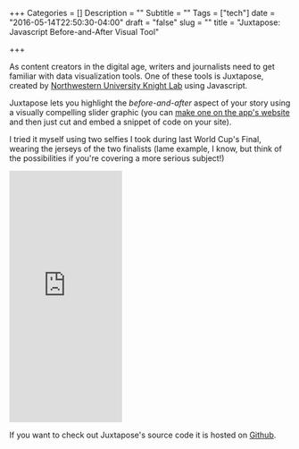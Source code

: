 +++
Categories = []
Description = ""
Subtitle = ""
Tags = ["tech"]
date = "2016-05-14T22:50:30-04:00"
draft = "false"
slug = ""
title = "Juxtapose: Javascript Before-and-After Visual Tool"

+++

As content creators in the digital age, writers and journalists need to get familiar with data visualization tools. One of these tools is Juxtapose, created by [Northwestern University Knight Lab](http://knightlab.northwestern.edu/) using Javascript.  

Juxtapose lets you highlight the *before-and-after* aspect of your story using a visually compelling slider graphic (you can [make one on the app's website](https://juxtapose.knightlab.com/) and then just cut and embed a snippet of code on your site).

I tried it myself using two selfies I took during last World Cup's Final, wearing the jerseys of the two finalists (lame example, I know, but think of the possibilities if you're covering a more serious subject!)  

<iframe frameborder="0" class="juxtapose" width="40%" height="450" src="https://cdn.knightlab.com/libs/juxtapose/latest/embed/index.html?uid=b440cd8c-1a4a-11e6-a524-0e7075bba956"></iframe>

If you want to check out Juxtapose's source code it is hosted on [Github](https://github.com/NUKnightLab/juxtapose).